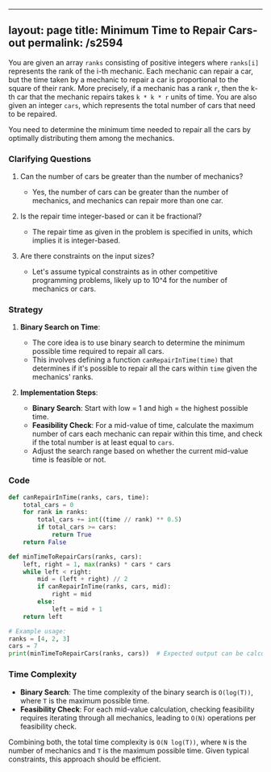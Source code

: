 
---
layout: page
title:  Minimum Time to Repair Cars-out
permalink: /s2594
---

You are given an array `ranks` consisting of positive integers where `ranks[i]` represents the rank of the i-th mechanic. Each mechanic can repair a car, but the time taken by a mechanic to repair a car is proportional to the square of their rank. More precisely, if a mechanic has a rank `r`, then the k-th car that the mechanic repairs takes `k * k * r` units of time. You are also given an integer `cars`, which represents the total number of cars that need to be repaired.

You need to determine the minimum time needed to repair all the cars by optimally distributing them among the mechanics.

### Clarifying Questions

1. Can the number of cars be greater than the number of mechanics?
   - Yes, the number of cars can be greater than the number of mechanics, and mechanics can repair more than one car.
   
2. Is the repair time integer-based or can it be fractional?
   - The repair time as given in the problem is specified in units, which implies it is integer-based.

3. Are there constraints on the input sizes?
   - Let's assume typical constraints as in other competitive programming problems, likely up to 10^4 for the number of mechanics or cars.

### Strategy

1. **Binary Search on Time**:
   - The core idea is to use binary search to determine the minimum possible time required to repair all cars.
   - This involves defining a function `canRepairInTime(time)` that determines if it's possible to repair all the cars within `time` given the mechanics' ranks.

2. **Implementation Steps**:
   - **Binary Search**: Start with low = 1 and high = the highest possible time.
   - **Feasibility Check**: For a mid-value of time, calculate the maximum number of cars each mechanic can repair within this time, and check if the total number is at least equal to `cars`.
   - Adjust the search range based on whether the current mid-value time is feasible or not.

### Code

```python
def canRepairInTime(ranks, cars, time):
    total_cars = 0
    for rank in ranks:
        total_cars += int((time // rank) ** 0.5)
        if total_cars >= cars:
            return True
    return False

def minTimeToRepairCars(ranks, cars):
    left, right = 1, max(ranks) * cars * cars
    while left < right:
        mid = (left + right) // 2
        if canRepairInTime(ranks, cars, mid):
            right = mid
        else:
            left = mid + 1
    return left

# Example usage:
ranks = [4, 2, 3]
cars = 7
print(minTimeToRepairCars(ranks, cars))  # Expected output can be calculated based on specific example
```

### Time Complexity

- **Binary Search**: The time complexity of the binary search is `O(log(T))`, where `T` is the maximum possible time.
- **Feasibility Check**: For each mid-value calculation, checking feasibility requires iterating through all mechanics, leading to `O(N)` operations per feasibility check.

Combining both, the total time complexity is `O(N log(T))`, where `N` is the number of mechanics and `T` is the maximum possible time. Given typical constraints, this approach should be efficient.